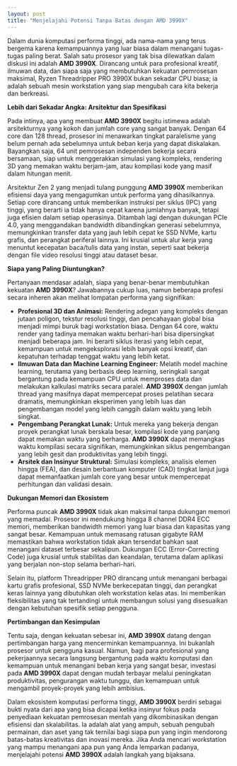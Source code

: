 ```yaml
---
layout: post
title: "Menjelajahi Potensi Tanpa Batas dengan AMD 3990X"
---
```


Dalam dunia komputasi performa tinggi, ada nama-nama yang terus bergema karena kemampuannya yang luar biasa dalam menangani tugas-tugas paling berat. Salah satu prosesor yang tak bisa dilewatkan dalam diskusi ini adalah **AMD 3990X**. Dirancang untuk para profesional kreatif, ilmuwan data, dan siapa saja yang membutuhkan kekuatan pemrosesan maksimal, Ryzen Threadripper PRO 3990X bukan sekadar CPU biasa; ia adalah sebuah mesin workstation yang siap mengubah cara kita bekerja dan berkreasi.

**Lebih dari Sekadar Angka: Arsitektur dan Spesifikasi**

Pada intinya, apa yang membuat **AMD 3990X** begitu istimewa adalah arsitekturnya yang kokoh dan jumlah core yang sangat banyak. Dengan 64 core dan 128 thread, prosesor ini menawarkan tingkat paralelisme yang belum pernah ada sebelumnya untuk beban kerja yang dapat diskalakan. Bayangkan saja, 64 unit pemrosesan independen bekerja secara bersamaan, siap untuk menggerakkan simulasi yang kompleks, rendering 3D yang memakan waktu berjam-jam, atau kompilasi kode yang masif dalam hitungan menit.

Arsitektur Zen 2 yang menjadi tulang punggung **AMD 3990X** memberikan efisiensi daya yang mengagumkan untuk performa yang dihasilkannya. Setiap core dirancang untuk memberikan instruksi per siklus (IPC) yang tinggi, yang berarti ia tidak hanya cepat karena jumlahnya banyak, tetapi juga efisien dalam setiap operasinya. Ditambah lagi dengan dukungan PCIe 4.0, yang menggandakan bandwidth dibandingkan generasi sebelumnya, memungkinkan transfer data yang jauh lebih cepat ke SSD NVMe, kartu grafis, dan perangkat periferal lainnya. Ini krusial untuk alur kerja yang menuntut kecepatan baca/tulis data yang instan, seperti saat bekerja dengan file video resolusi tinggi atau dataset besar.

**Siapa yang Paling Diuntungkan?**

Pertanyaan mendasar adalah, siapa yang benar-benar membutuhkan kekuatan **AMD 3990X**? Jawabannya cukup luas, namun beberapa profesi secara inheren akan melihat lompatan performa yang signifikan:

*   **Profesional 3D dan Animasi:** Rendering adegan yang kompleks dengan jutaan poligon, tekstur resolusi tinggi, dan pencahayaan global bisa menjadi mimpi buruk bagi workstation biasa. Dengan 64 core, waktu render yang tadinya memakan waktu berhari-hari bisa dipersingkat menjadi beberapa jam. Ini berarti siklus iterasi yang lebih cepat, kemampuan untuk mengeksplorasi lebih banyak opsi kreatif, dan kepatuhan terhadap tenggat waktu yang lebih ketat.
*   **Ilmuwan Data dan Machine Learning Engineer:** Melatih model machine learning, terutama yang berbasis deep learning, seringkali sangat bergantung pada kemampuan CPU untuk memproses data dan melakukan kalkulasi matriks secara paralel. **AMD 3990X** dengan jumlah thread yang masifnya dapat mempercepat proses pelatihan secara dramatis, memungkinkan eksperimen yang lebih luas dan pengembangan model yang lebih canggih dalam waktu yang lebih singkat.
*   **Pengembang Perangkat Lunak:** Untuk mereka yang bekerja dengan proyek perangkat lunak berskala besar, kompilasi kode yang panjang dapat memakan waktu yang berharga. **AMD 3990X** dapat memangkas waktu kompilasi secara signifikan, memungkinkan siklus pengembangan yang lebih gesit dan produktivitas yang lebih tinggi.
*   **Arsitek dan Insinyur Struktural:** Simulasi kompleks, analisis elemen hingga (FEA), dan desain berbantuan komputer (CAD) tingkat lanjut juga dapat memanfaatkan jumlah core yang besar untuk mempercepat perhitungan dan validasi desain.

**Dukungan Memori dan Ekosistem**

Performa puncak **AMD 3990X** tidak akan maksimal tanpa dukungan memori yang memadai. Prosesor ini mendukung hingga 8 channel DDR4 ECC memori, memberikan bandwidth memori yang luar biasa dan kapasitas yang sangat besar. Kemampuan untuk memasang ratusan gigabyte RAM memastikan bahwa workstation tidak akan tersendat bahkan saat menangani dataset terbesar sekalipun. Dukungan ECC (Error-Correcting Code) juga krusial untuk stabilitas dan keandalan, terutama dalam aplikasi yang berjalan non-stop selama berhari-hari.

Selain itu, platform Threadripper PRO dirancang untuk menangani berbagai kartu grafis profesional, SSD NVMe berkecepatan tinggi, dan perangkat keras lainnya yang dibutuhkan oleh workstation kelas atas. Ini memberikan fleksibilitas yang tak tertandingi untuk membangun solusi yang disesuaikan dengan kebutuhan spesifik setiap pengguna.

**Pertimbangan dan Kesimpulan**

Tentu saja, dengan kekuatan sebesar ini, **AMD 3990X** datang dengan pertimbangan harga yang mencerminkan kemampuannya. Ini bukanlah prosesor untuk pengguna kasual. Namun, bagi para profesional yang pekerjaannya secara langsung bergantung pada waktu komputasi dan kemampuan untuk menangani beban kerja yang sangat besar, investasi pada **AMD 3990X** dapat dengan mudah terbayar melalui peningkatan produktivitas, pengurangan waktu tunggu, dan kemampuan untuk mengambil proyek-proyek yang lebih ambisius.

Dalam ekosistem komputasi performa tinggi, **AMD 3990X** berdiri sebagai bukti nyata dari apa yang bisa dicapai ketika insinyur fokus pada penyediaan kekuatan pemrosesan mentah yang dikombinasikan dengan efisiensi dan skalabilitas. Ia adalah alat yang ampuh, sebuah pengubah permainan, dan aset yang tak ternilai bagi siapa pun yang ingin mendorong batas-batas kreativitas dan inovasi mereka. Jika Anda mencari workstation yang mampu menangani apa pun yang Anda lemparkan padanya, menjelajahi potensi **AMD 3990X** adalah langkah yang bijaksana.
